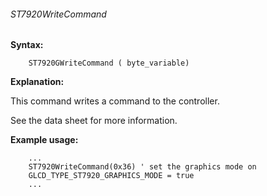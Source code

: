 <div class="section">

<div class="titlepage">

<div>

<div>

###### <span id="st7920writecommand"></span>ST7920WriteCommand

</div>

</div>

</div>

<span class="strong">**Syntax:**</span>

``` screen
    ST7920GWriteCommand ( byte_variable)
```

<span class="strong">**Explanation:**</span>

This command writes a command to the controller.

See the data sheet for more information.

<span class="strong">**Example usage:**</span>

``` screen
    ...
    ST7920WriteCommand(0x36) ' set the graphics mode on
    GLCD_TYPE_ST7920_GRAPHICS_MODE = true
    ...
```

</div>
